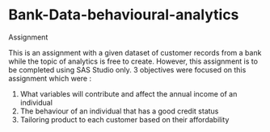 # Bank-Data-behavioural-analytics
Assignment

This is an assignment with a given dataset of customer records from a bank while the topic of analytics is free to create.
However, this assignment is to be completed using SAS Studio only. 
3 objectives were focused on this assignment which were :
1. What variables will contribute and affect the annual income of an individual
2. The behaviour of an individual that has a good credit status 
3. Tailoring product to each customer based on their affordability
